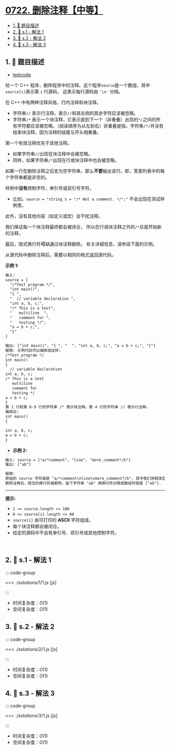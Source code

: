 # [0722. 删除注释【中等】](https://github.com/tnotesjs/TNotes.leetcode/tree/main/notes/0722.%20%E5%88%A0%E9%99%A4%E6%B3%A8%E9%87%8A%E3%80%90%E4%B8%AD%E7%AD%89%E3%80%91)

<!-- region:toc -->

- [1. 📝 题目描述](#1--题目描述)
- [2. 🎯 s.1 - 解法 1](#2--s1---解法-1)
- [3. 🎯 s.2 - 解法 2](#3--s2---解法-2)
- [4. 🎯 s.3 - 解法 3](#4--s3---解法-3)

<!-- endregion:toc -->

## 1. 📝 题目描述

- [leetcode](https://leetcode.cn/problems/remove-comments/)

给一个 C++ 程序，删除程序中的注释。这个程序`source`是一个数组，其中`source[i]`表示第 `i` 行源码。 这表示每行源码由 `'\n'` 分隔。

在 C++ 中有两种注释风格，行内注释和块注释。

- 字符串`//` 表示行注释，表示`//`和其右侧的其余字符应该被忽略。
- 字符串`/*` 表示一个块注释，它表示直到下一个（非重叠）出现的`*/`之间的所有字符都应该被忽略。（阅读顺序为从左到右）非重叠是指，字符串`/*/`并没有结束块注释，因为注释的结尾与开头相重叠。

第一个有效注释优先于其他注释。

- 如果字符串`//`出现在块注释中会被忽略。
- 同样，如果字符串`/*`出现在行或块注释中也会被忽略。

如果一行在删除注释之后变为空字符串，那么**不要**输出该行。即，答案列表中的每个字符串都是非空的。

样例中**没有**控制字符，单引号或双引号字符。

- 比如，`source = "string s = "/* Not a comment. */";"` 不会出现在测试样例里。

此外，没有其他内容（如定义或宏）会干扰注释。

我们保证每一个块注释最终都会被闭合， 所以在行或块注释之外的`/*`总是开始新的注释。

最后，隐式换行符**可以**通过块注释删除。 有关详细信息，请参阅下面的示例。

从源代码中删除注释后，需要以相同的格式返回源代码。

**示例 1:**

```txt
输入:
source = [
  "/*Test program */",
  "int main()",
  "{ ",
  "  // variable declaration ",
  "int a, b, c;",
  "/* This is a test",
  "   multiline  ",
  "   comment for ",
  "   testing */",
  "a = b + c;",
  "}"
]

输出: ["int main()", "{ ", "  ", "int a, b, c;", "a = b + c;", "}"]
解释: 示例代码可以编排成这样:
/*Test program */
int main()
{
  // variable declaration
int a, b, c;
/* This is a test
   multiline
   comment for
   testing */
a = b + c;
}
第 1 行和第 6-9 行的字符串 /* 表示块注释。第 4 行的字符串 // 表示行注释。
编排后:
int main()
{

int a, b, c;
a = b + c;
}
```

- **示例 2:**

```txt
输入: source = ["a/*comment", "line", "more_comment*/b"]
输出: ["ab"]

解释:
原始的 source 字符串是 "a/*comment\nline\nmore_comment*/b", 其中我们用粗体显示了换行符。
删除注释后，隐含的换行符被删除，留下字符串 "ab" 用换行符分隔成数组时就是 ["ab"].
```

---

**提示:**

- `1 <= source.length <= 100`
- `0 <= source[i].length <= 80`
- `source[i]` 由可打印的 **ASCII** 字符组成。
- 每个块注释都会被闭合。
- 给定的源码中不会有单引号、双引号或其他控制字符。

​​​​​​

## 2. 🎯 s.1 - 解法 1

::: code-group

<<< ./solutions/1/1.js [js]

:::

- 时间复杂度：$O(1)$
- 空间复杂度：$O(1)$

## 3. 🎯 s.2 - 解法 2

::: code-group

<<< ./solutions/2/1.js [js]

:::

- 时间复杂度：$O(1)$
- 空间复杂度：$O(1)$

## 4. 🎯 s.3 - 解法 3

::: code-group

<<< ./solutions/3/1.js [js]

:::

- 时间复杂度：$O(1)$
- 空间复杂度：$O(1)$
